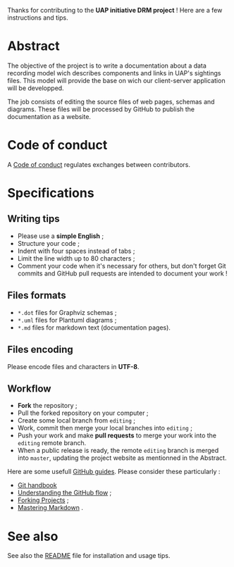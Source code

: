 Thanks for contributing to the __UAP initiative DRM project__ !
Here are a few instructions and tips.

# Abstract

The objective of the project is to write a documentation about a data recording
model wich describes components and links in UAP's sightings files. This model
will provide the base on wich our client-server application will be developped.
 
The job consists of editing the source files of web pages, schemas and diagrams.
These files will be processed by GitHub to publish the documentation as a
website.

# Code of conduct

A [Code of conduct](CODE_OF_CONDUCT.md) regulates exchanges between
contributors.

# Specifications

## Writing tips

- Please use a __simple English__ ;
- Structure your code ;
- Indent with four spaces instead of tabs ;
- Limit the line width up to 80 characters ;
- Comment your code when it's necessary for others, but don't forget Git commits
  and GitHub pull requests are intended to document your work !

## Files formats

- `*.dot` files for Graphviz schemas ;
- `*.uml` files for Plantuml diagrams ;
- `*.md`  files for markdown text (documentation pages).

## Files encoding

Please encode files and characters in __UTF-8__.

## Workflow

- __Fork__ the repository ;
- Pull the forked repository on your computer ;
- Create some local branch from `editing` ;
- Work, commit then merge your local branches into `editing` ;
- Push your work and make __pull requests__ to merge your work into the
  `editing` remote branch.
- When a public release is ready, the remote `editing` branch is merged into
  `master`, updating the project website as mentionned in the Abstract.

Here are some usefull [GitHub guides](https://guides.github.com/). Please
consider these particularly :

- [Git handbook](https://guides.github.com/introduction/git-handbook/)
- [Understanding the GitHub flow](https://guides.github.com/introduction/flow/)
  ;
- [Forking Projects](https://guides.github.com/activities/forking/) ;
- [Mastering Markdown](https://guides.github.com/features/mastering-markdown/) .

# See also
See also the [README](README.md) file for installation and usage tips.
